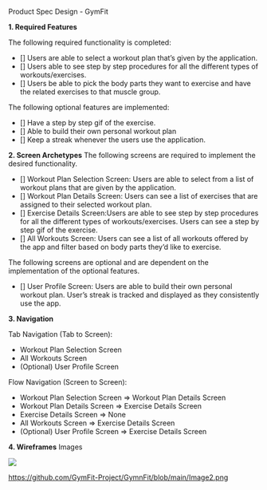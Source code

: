 Product Spec Design - GymFit

**1. Required Features**

The following required functionality is completed:

- [] Users are able to select a workout plan that’s given by the application.
- [] Users able to see step by step procedures for all the different types of workouts/exercises.
- [] Users be able to pick the body parts they want to exercise and have the related exercises to that muscle group.

The following optional features are implemented:
- [] Have a step by step gif of the exercise.
- [] Able to build their own personal workout plan
- [] Keep a streak whenever the users use the application.

**2. Screen Archetypes**
The following screens are required to implement the desired functionality.

- [] Workout Plan Selection Screen: Users are able to select from a list of workout plans that are given by the application.
- [] Workout Plan Details Screen: Users can see a list of exercises that are assigned to their selected workout plan.
- [] Exercise Details Screen:Users are able to see step by step procedures for all the different types of workouts/exercises. Users can see a step by step gif of the exercise.
- [] All Workouts Screen: Users can see a list of all workouts offered by the app and filter based on body parts they’d like to exercise.
  
The following screens are optional and are dependent on the implementation of the optional features.

- [] User Profile Screen: Users are able to build their own personal workout plan. User’s streak is tracked and displayed as they consistently use the app.

**3. Navigation**

Tab Navigation (Tab to Screen):
- Workout Plan Selection Screen
- All Workouts Screen
- (Optional) User Profile Screen
  
Flow Navigation (Screen to Screen):
- Workout Plan Selection Screen => Workout Plan Details Screen
- Workout Plan Details Screen => Exercise Details Screen
- Exercise Details Screen => None
- All Workouts Screen => Exercise Details Screen
- (Optional) User Profile Screen => Exercise Details Screen

**4. Wireframes**
Images

![](https://github.com/GymFit-Project/GymnFit/blob/main/Image1.png)

https://github.com/GymFit-Project/GymnFit/blob/main/Image2.png
